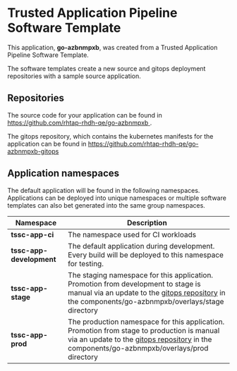 # Trusted Application Pipeline Software Template

This application, **go-azbnmpxb**, was created from a Trusted Application Pipeline Software Template.

The software templates create a new source and gitops deployment repositories with a sample source application. 

## Repositories

The source code for your application can be found in [https://github.com/rhtap-rhdh-qe/go-azbnmpxb ](https://github.com/rhtap-rhdh-qe/go-azbnmpxb ).
 
The gitops repository, which contains the kubernetes manifests for the application can be found in 
[https://github.com/rhtap-rhdh-qe/go-azbnmpxb-gitops ](https://github.com/rhtap-rhdh-qe/go-azbnmpxb-gitops ) 

## Application namespaces 

The default application will be found in the following namespaces. Applications can be deployed into unique namespaces or multiple software templates can also bet generated into the same group namespaces.  

|  Namespace   |  Description   |  
| -------- | -------- |
| **tssc-app-ci** | The namespace used for CI workloads |
| **tssc-app-development** | The default application during development. Every build will be deployed to this namespace for testing. |
| **tssc-app-stage** | The staging namespace for this application. Promotion from development to stage is manual via an update to the [gitops repository](https://github.com/rhtap-rhdh-qe/go-azbnmpxb-gitops ) in the components/go-azbnmpxb/overlays/stage directory |
| **tssc-app-prod** | The production namespace for this application. Promotion from stage to production is manual via an update to the [gitops repository](https://github.com/rhtap-rhdh-qe/go-azbnmpxb-gitops ) in the components/go-azbnmpxb/overlays/prod directory |